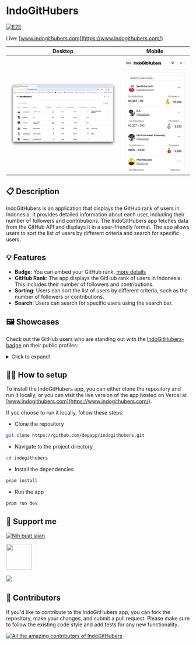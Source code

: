 # IndoGitHubers

[![E2E](https://github.com/depapp/IndoGitHubers/actions/workflows/e2e.yml/badge.svg)](https://github.com/depapp/IndoGitHubers/actions/workflows/e2e.yml)

Live: [www.indogithubers.com](https://www.indogithubers.com/)

| Desktop | Mobile |
| ------- | ------ |
| ![IndoGitHubers_latest](./screenshots/desktop.png) | ![IndoGitHubers_latest](./screenshots/mobile.png) |

## 📋 Description

IndoGitHubers is an application that displays the GitHub rank of users in Indonesia. It provides detailed information about each user, including their number of followers and contributions.
The IndoGitHubers app fetches data from the GitHub API and displays it in a user-friendly format. The app allows users to sort the list of users by different criteria and search for specific users.

## 💡 Features

- **Badge**: You can embed your GitHub rank. [more details](https://github.com/depapp/IndoGitHubers/blob/main/BADGE_USAGE.md)
- **GitHub Rank**: The app displays the GitHub rank of users in Indonesia. This includes their number of followers and contributions.
- **Sorting**: Users can sort the list of users by different criteria, such as the number of followers or contributions.
- **Search**: Users can search for specific users using the search bar.

## 🖼️ Showcases

Check out the GitHub users who are standing out with the [IndoGitHubers-badge](https://github.com/depapp/IndoGitHubers/blob/main/BADGE_USAGE.md) on their public profiles:

<details>
<summary>Click to expand!</summary>

* [depapp](https://github.com/depapp)
* [sendomoka](https://github.com/sendomoka)
* [taradevio](https://github.com/taradevio)
* [chandrabezzo](https://github.com/chandrabezzo)
* [crosbydoo](https://github.com/crosbydoo)
* [yaffalhakim1](https://github.com/yaffalhakim1)
* [syofyanzuhad](https://github.com/syofyanzuhad)
* [AsadSaleh](https://github.com/AsadSaleh)

</details>


## 🧑‍💻 How to setup

To install the IndoGitHubers app, you can either clone the repository and run it locally, or you can visit the live version of the app hosted on Vercel at [www.indogithubers.com](https://www.indogithubers.com/).

If you choose to run it locally, follow these steps:

- Clone the repository

```bash
git clone https://github.com/depapp/indogithubers.git
```

- Navigate to the project directory

```bash
cd indogithubers
```

- Install the dependencies

```bash
pnpm install
```

- Run the app

```bash
pnpm run dev
```

## 💪 Support me

<a href="https://www.nihbuatjajan.com/depapp" target="_blank"><img src="https://d4xyvrfd64gfm.cloudfront.net/buttons/default-cta.png" alt="Nih buat jajan" height="30px"></a>

<a href="https://saweria.co/depapp" target="_blank"><img src="https://github-production-user-asset-6210df.s3.amazonaws.com/6134774/278801090-c4efd5c9-c0a7-43dc-9ea1-c21bc1a55203.png" width="70px" height="70px"></a>

<a href="https://www.paypal.me/depapp" target="_blank"><img src="https://www.paypalobjects.com/digitalassets/c/website/marketing/apac/C2/logos-buttons/optimize/44_Yellow_PayPal_Pill_Button.png" height="35px"></a>


## 👥 Contributors

If you'd like to contribute to the IndoGitHubers app, you can fork the repository, make your changes, and submit a pull request. Please make sure to follow the existing code style and add tests for any new functionality.

<a href="https://github.com/depapp/IndoGitHubers/graphs/contributors"><img src="https://contrib.rocks/image?repo=depapp/IndoGitHubers" alt="All the amazing contributors of IndoGitHubers"></a>
